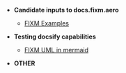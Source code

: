 - **Candidate inputs to docs.fixm.aero**
  - [FIXM Examples](fixm/Example.md)

  
- **Testing docsify capabilities**  
  - [FIXM UML in mermaid](fixm/FIXM_UML_in_mermaid.md)  


- **OTHER**
  
  
